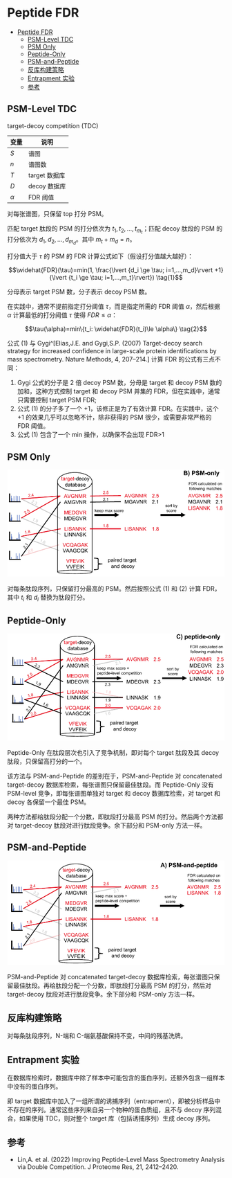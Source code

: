# Peptide FDR

- [Peptide FDR](#peptide-fdr)
  - [PSM-Level TDC](#psm-level-tdc)
  - [PSM Only](#psm-only)
  - [Peptide-Only](#peptide-only)
  - [PSM-and-Peptide](#psm-and-peptide)
  - [反库构建策略](#反库构建策略)
  - [Entrapment 实验](#entrapment-实验)
  - [参考](#参考)


## PSM-Level TDC

target-decoy competition (TDC)

|变量|说明|
|---|---|
|$S$|谱图|
|$n$|谱图数|
|$T$|target 数据库|
|$D$|decoy 数据库|
|$\alpha$|FDR 阈值|

对每张谱图，只保留 top 打分 PSM。

匹配 target 肽段的 PSM 的打分依次为 $t_1, t_2,...,t_{m_t}$；匹配 decoy 肽段的 PSM 的打分依次为 $d_1, d_2,...,d_{m_d}$。其中 $m_t+m_d=n$。

打分值大于 $\tau$ 的 PSM 的 FDR 计算公式如下（假设打分值越大越好）：

$$\widehat{FDR}(\tau)=min(1, \frac{\lvert {d_i \ge \tau; i=1,...,m_d}\rvert +1}{\lvert {t_i \ge \tau; i=1,...,m_t}\rvert}) \tag{1}$$

分母表示 target PSM 数，分子表示 decoy PSM 数。

在实践中，通常不提前指定打分阈值 $\tau$，而是指定所需的 FDR 阈值 $\alpha$，然后根据 $\alpha$ 计算最低的打分阈值 $\tau$ 使得 $FDR\le \alpha$：

$$\tau(\alpha)=min\{t_i: \widehat{FDR}(t_i)\le \alpha\} \tag{2}$$

公式 (1) 与 Gygi^[Elias,J.E. and Gygi,S.P. (2007) Target-decoy search strategy for increased confidence in large-scale protein identifications by mass spectrometry. Nature Methods, 4, 207–214.] 计算 FDR 的公式有三点不同：

1. Gygi 公式的分子是 2 倍 decoy PSM 数，分母是 target 和 decoy PSM 数的加和，这种方式控制 target 和 decoy PSM 并集的 FDR，但在实践中，通常只需要控制 target PSM FDR;
2. 公式 (1) 的分子多了一个 +1，该修正是为了有效计算 FDR。在实践中，这个 +1 的效果几乎可以忽略不计，除非获得的 PSM 很少，或需要非常严格的 FDR 阈值。
3. 公式 (1) 包含了一个 min 操作，以确保不会出现 FDR>1

## PSM Only

![](images/2022-12-02-11-26-49.png)

对每条肽段序列，只保留打分最高的 PSM。然后按照公式 (1) 和 (2) 计算 FDR，其中 $t_i$ 和 $d_i$ 替换为肽段打分。

## Peptide-Only

![](images/2022-12-02-11-32-35.png)

Peptide-Only 在肽段层次也引入了竞争机制，即对每个 target 肽段及其 decoy 肽段，只保留高打分的一个。

该方法与 PSM-and-Peptide 的差别在于，PSM-and-Peptide 对 concatenated target-decoy 数据库检索，每张谱图只保留最佳肽段。而 Peptide-Only 没有 PSM-level 竞争，即每张谱图单独对 target 和 decoy 数据库检索，对 target 和 decoy 各保留一个最佳 PSM。

两种方法都给肽段分配一个分数，即肽段打分最高 PSM 的打分。然后两个方法都对 target-decoy 肽段对进行肽段竞争。余下部分和 PSM-only 方法一样。

## PSM-and-Peptide

![](images/2022-12-02-11-32-58.png)

PSM-and-Peptide 对 concatenated target-decoy 数据库检索，每张谱图只保留最佳肽段。再给肽段分配一个分数，即肽段打分最高 PSM 的打分，然后对 target-decoy 肽段对进行肽段竞争。余下部分和 PSM-only 方法一样。

## 反库构建策略

对每条肽段序列，N-端和 C-端氨基酸保持不变，中间的残基洗牌。

## Entrapment 实验

在数据库检索时，数据库中除了样本中可能包含的蛋白序列，还额外包含一组样本中没有的蛋白序列。

即 target 数据库中加入了一组所谓的诱捕序列（entrapment），即被分析样品中不存在的序列。通常这些序列来自另一个物种的蛋白质组，且不与 decoy 序列混合，如果使用 TDC，则对整个 target 库（包括诱捕序列）生成 decoy 序列。

## 参考

- Lin,A. et al. (2022) Improving Peptide-Level Mass Spectrometry Analysis via Double Competition. J Proteome Res, 21, 2412–2420.
